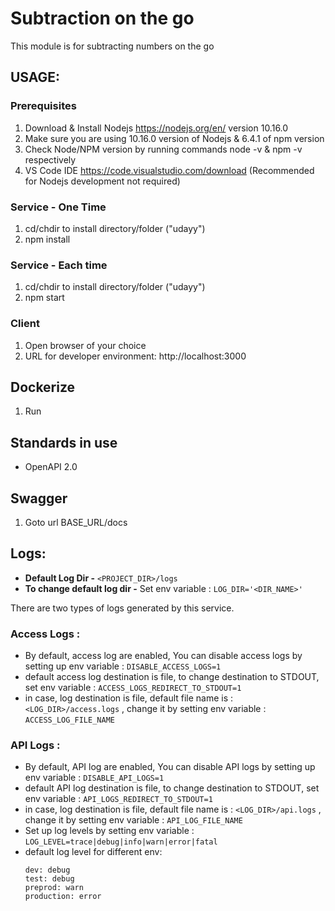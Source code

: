 # Subtraction on the go
This module is for subtracting numbers on the go

## USAGE:

### Prerequisites
1. Download & Install Nodejs https://nodejs.org/en/ version 10.16.0
1. Make sure you are using 10.16.0 version of Nodejs & 6.4.1 of npm version
1. Check Node/NPM version by running commands node -v & npm -v respectively
1. VS Code IDE https://code.visualstudio.com/download (Recommended for Nodejs development not required)

### Service - One Time
1. cd/chdir to install directory/folder ("udayy")
1. npm install

### Service - Each time
1. cd/chdir to install directory/folder ("udayy")
1. npm start

### Client
1. Open browser of your choice
1. URL for developer environment: http://localhost:3000

## Dockerize
1. Run 

## Standards in use
- OpenAPI 2.0

## Swagger
1. Goto url BASE_URL/docs


## Logs:
- **Default Log Dir -** `<PROJECT_DIR>/logs` <br>
- **To change default log dir -** Set env variable : `LOG_DIR='<DIR_NAME>'`

There are two types of logs generated by this service.
### Access Logs : 
  - By default, access log are enabled, You can disable access logs by setting up env variable : `DISABLE_ACCESS_LOGS=1`
  - default access log destination is file, to change destination to STDOUT, set env variable : `ACCESS_LOGS_REDIRECT_TO_STDOUT=1`
  - in case, log destination is file, default file name is : `<LOG_DIR>/access.logs` , change it by setting env variable : `ACCESS_LOG_FILE_NAME`
### API Logs :
- By default, API log are enabled, You can disable API logs by setting up env variable : `DISABLE_API_LOGS=1`
- default API log destination is file, to change destination to STDOUT, set env variable : `API_LOGS_REDIRECT_TO_STDOUT=1`
- in case, log destination is file, default file name is : `<LOG_DIR>/api.logs` , change it by setting env variable : `API_LOG_FILE_NAME`
- Set up log levels by setting env variable : `LOG_LEVEL=trace|debug|info|warn|error|fatal`
- default log level for different env: 
  ```
  dev: debug
  test: debug
  preprod: warn
  production: error
  ```
